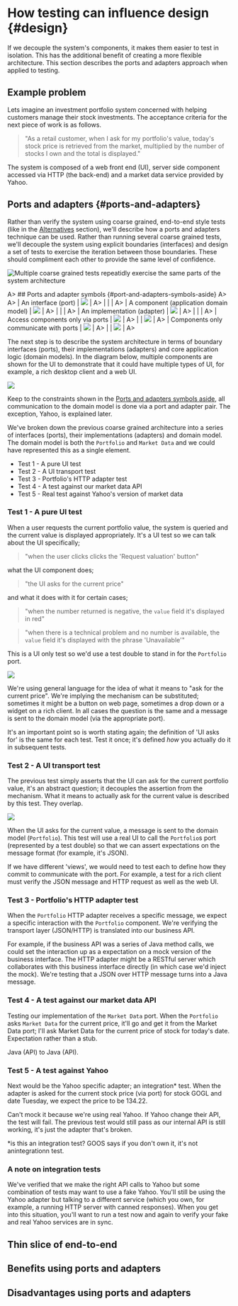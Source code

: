 # How testing can influence design {#design}

If we decouple the system's components, it makes them easier to test in isolation. This has the additional benefit of creating a more flexible architecture. This section describes the ports and adapters approach when applied to testing.



## Example problem

Lets imagine an investment portfolio system concerned with helping customers manage their stock investments. The acceptance criteria for the next piece of work is as follows.

> "As a retail customer, when I ask for my portfolio's value, today's stock price is retrieved from the market, multiplied by the number of stocks I own and the total is displayed."

The system is composed of a web front end (UI), server side component accessed via HTTP (the back-end) and a market data service provided by Yahoo.


## Ports and adapters {#ports-and-adapters}

Rather than verify the system using coarse grained, end-to-end style tests (like in the [Alternatives](#use-a-hexagonal-architecture) section), we'll describe how a ports and adapters technique can be used. Rather than running several coarse grained tests, we'll decouple the system using explicit boundaries (interfaces) and design a set of tests to exercise the iteration between those boundaries. These should compliment each other to provide the same level of confidence. 

![Multiple coarse grained tests repeatidly exercise the same parts of the system architecture](images/part2/design.md/coarse-grained-tests-design.png)

A> ## Ports and adapter symbols {#port-and-adapters-symbols-aside}
A>
A> | An interface (port) | ![](images/part2/design.md/port.png) |
A> | | |
A> | A component (application domain model) | ![](images/part2/design.md/circle.png) |
A> | | |
A> | An implementation (adapter) | ![](images/part2/design.md/adapter.png) |
A> | | |
A> | Access components only via ports | ![](images/part2/design.md/port-line-circle.png) |
A> | | ![](images/part2/design.md/port-line-adapter.png) |
A> | Components only communicate with ports | ![](images/part2/design.md/circle-arrow-port.png) |
A> | | ![](images/part2/design.md/adapter-arrow-port.png) |
A> 

The next step is to describe the system architecture in terms of boundary interfaces (ports), their implementations (adapters) and core application logic (domain models). In the diagram below, multiple components are shown for the UI to demonstrate that it could have multiple types of UI, for example, a rich desktop client and a web UI.

![](images/part2/design.md/ports-and-adapter-design.png)

Keep to the constraints shown in the [Ports and adapters symbols aside](#port-and-adapters-symbols-aside), all communication to the domain model is done via a port and adapter pair. The exception, Yahoo, is explained later. 

We've broken down the previous coarse grained architecture into a series of interfaces (ports), their implementations (adapters) and domain model. The domain model is both the `Portfolio` and `Market Data` and we could have represented this as a single element.


* Test 1 - A pure UI test
* Test 2 - A UI transport test
* Test 3 - Portfolio's HTTP adapter test
* Test 4 - A test against our market data API
* Test 5 - Real test against Yahoo's version of market data


### Test 1 - A pure UI test

When a user requests the current portfolio value, the system is queried and the current value is displayed appropriately. It's a UI test so we can talk about the UI specifically;

> "when the user clicks clicks the 'Request valuation' button"

what the UI component does;

> "the UI asks for the current price"

and what it does with it for certain cases;

> "when the number returned is negative, the `value` field it's displayed in red"

> "when there is a technical problem and no number is available, the `value` field it's displayed with the phrase 'Unavailable'"

This is a UI only test so we'd use a test double to stand in for the `Portfolio` port.

![](images/part2/design.md/ports-and-adapter-design-test-1.png)

We're using general language for the idea of what it means to "ask for the current price". We're implying the mechanism can be substituted; sometimes it might be a button on web page, sometimes a drop down or a widget on a rich client. In all cases the question is the same and a message is sent to the domain model (via the appropriate port).

It's an important point so is worth stating again; the definition of 'UI asks for' is the same for each test. Test it once; it's defined _how_ you actually do it in subsequent tests.


### Test 2 - A UI transport test

The previous test simply asserts that the UI can ask for the current portfolio value, it's an abstract question; it decouples the assertion from the mechanism. What it means to actually ask for the current value is described by this test. They overlap.

![](images/part2/design.md/ports-and-adapter-design-test-2.png)

When the UI asks for the current value, a message is sent to the domain model (`Portfolio`). This test will use a real UI to call the `Portfolio`s port (represented by a test double) so that we can assert expectations on the message format (for example, it's JSON).

If we have different 'views', we would need to test each to define how they commit to communicate with the port. For example, a test for a rich client must verify the JSON message and HTTP request as well as the web UI.



### Test 3 - Portfolio's HTTP adapter test

When the `Portfolio` HTTP adapter receives a specific message, we expect a specific interaction with the `Portfolio` component. We're verifying the transport layer (JSON/HTTP) is translated into our business API. 

For example, if the business API was a series of Java method calls, we could set the interaction up as a expectation on a mock version of the business interface. The HTTP adapter might be a RESTful server which collaborates with this business interface directly (in which case we'd inject the mock). We're testing that a JSON over HTTP message turns into a Java message.



### Test 4 - A test against our market data API

Testing our implementation of the `Market Data` port. When the `Portfolio` asks `Market Data` for the current price, it'll go and get it from the Market Data port; I'll ask Market Data for the current price of stock for today's date. Expectation rather than a stub.

Java (API) to Java (API).



### Test 5 - A test against Yahoo

Next would be the Yahoo specific adapter; an integration* test. When the adapter is asked for the current stock price (via port) for stock GOGL and date Tuesday, we expect the price to be 134.22.

Can't mock it because we're using real Yahoo. If Yahoo change their API, the test will fail. The previous test would still pass as our internal API is still working, it's just the adapter that's broken.

*is this an integration test? GOOS says if you don't own it, it's not anintegrationn test.


### A note on integration tests

We've verified that we make the right API calls to Yahoo but some combination of tests may want to use a fake Yahoo. You'll still be using the Yahoo adapter but talking to a different service (which you own, for example, a running HTTP server with canned responses). When you get into this situation, you'll want to run a test now and again to verify your fake and real Yahoo services are in sync.



## Thin slice of end-to-end

## Benefits using ports and adapters

## Disadvantages using ports and adapters